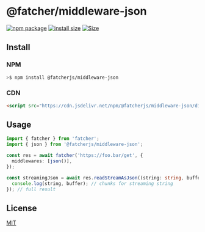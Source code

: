 # @fatcher/middleware-json

<a href="https://npmjs.com/package/@fatcherjs/middleware-json"><img src="https://img.shields.io/npm/v/@fatcherjs/middleware-json.svg" alt="npm package"></a>
[![install size](https://packagephobia.com/badge?p=@fatcherjs/middleware-json)](https://packagephobia.com/result?p=@fatcherjs/middleware-json)
<a href="https://unpkg.com/@fatcherjs/middleware-json"><img alt="Size" src="https://img.badgesize.io/https://unpkg.com/@fatcherjs/middleware-json"></a>

## Install

### NPM

```bash
>$ npm install @fatcherjs/middleware-json
```

### CDN

```html
<script src="https://cdn.jsdelivr.net/npm/@fatcherjs/middleware-json/dist/index.min.js"></script>
```

## Usage

```ts
import { fatcher } from 'fatcher';
import { json } from '@fatcherjs/middleware-json';

const res = await fatcher('https://foo.bar/get', {
  middlewares: [json()],
});

const streamingJson = await res.readStreamAsJson((string: string, buffer: Uint8Array) => {
  console.log(string, buffer); // chunks for streaming string
}); // full result
```

## License

[MIT](https://github.com/fanhaoyuan/fatcher/blob/master/LICENSE)
